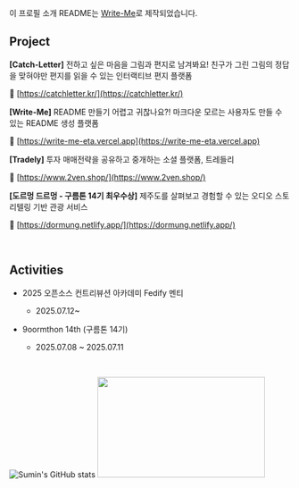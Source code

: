 이 프로필 소개 README는 [Write-Me](https://write-me-eta.vercel.app)로 제작되었습니다.

## Project

**[Catch-Letter]** 전하고 싶은 마음을 그림과 편지로 남겨봐요! 친구가 그린 그림의 정답을 맞혀야만 편지를 읽을 수 있는 인터랙티브 편지 플랫폼

🔗 [https://catchletter.kr/](https://catchletter.kr/)

**[Write-Me]** README 만들기 어렵고 귀찮나요?! 마크다운 모르는 사용자도 만들 수 있는 README 생성 플랫폼

🔗 [https://write-me-eta.vercel.app](https://write-me-eta.vercel.app)

**[Tradely]** 투자 매매전략을 공유하고 중개하는 소셜 플랫폼, 트레들리

🔗 [https://www.2ven.shop/](https://www.2ven.shop/)

**[도르멍 드르멍 - 구름톤 14기 최우수상]** 제주도를 살펴보고 경험할 수 있는 오디오 스토리텔링 기반 관광 서비스

🔗 [https://dormung.netlify.app/](https://dormung.netlify.app/)

<br>

## Activities

- 2025 오픈소스 컨트리뷰션 아카데미 Fedify 멘티

  - 2025.07.12~

- 9oormthon 14th (구름톤 14기)
  - 2025.07.08 ~ 2025.07.11

<br>

![Sumin's GitHub stats](https://github-readme-stats.vercel.app/api?username=ssuminii&hide=stars&show_icons=true&count_private=true&bg_color=fff&text_color=3D3B40&icon_color=FFD0EC&title_color=FFD0EC)
<a href="https://github.com/devxb/gitanimals">
<img
    src="https://render.gitanimals.org/lines/ssuminii"
    width="300"
    height="180"
  />
</a>

